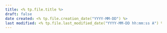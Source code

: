 ```yaml
---
title: <% tp.file.title %>
draft: false
date created: <% tp.file.creation_date("YYYY-MM-DD") %>
last modified: <% tp.file.last_modified_date("YYYY-MM-DD hh:mm:ss A") %>
---
```


